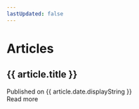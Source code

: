 ```yaml
---
lastUpdated: false
---
```


# Articles

<script setup>
import { data } from './feed.data'
</script>

<div v-for="article in data">
  <h2>{{ article.title }}</h2>
  <div>Published on {{ article.date.displayString }}</div>
  <a :href="article.href">Read more</a>
</div>
